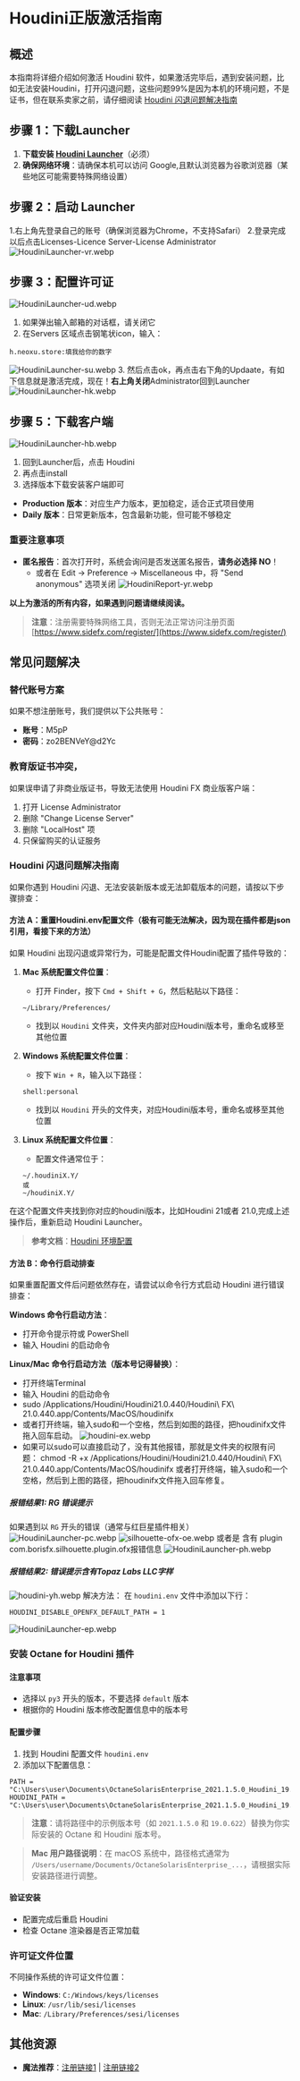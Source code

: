 # Houdini正版激活指南

## 概述

本指南将详细介绍如何激活 Houdini 软件，如果激活完毕后，遇到安装问题，比如无法安装Houdini，打开闪退问题，这些问题99%是因为本机的环境问题，不是证书，但在联系卖家之前，请仔细阅读 [Houdini 闪退问题解决指南](#houdini-闪退问题解决指南)

## 步骤 1：下载Launcher

1. **下载安装 [Houdini Launcher](https://www.sidefx.com/download/)**（必须）
2. **确保网络环境**：请确保本机可以访问 Google,且默认浏览器为谷歌浏览器（某些地区可能需要特殊网络设置）

## 步骤 2：启动 Launcher
1.右上角先登录自己的账号（确保浏览器为Chrome，不支持Safari）
2.登录完成以后点击Licenses-Licence Server-License Administrator
![HoudiniLauncher-vr.webp](https://list.ucards.store/d/img/HoudiniLauncher-vr.webp)

## 步骤 3：配置许可证

![HoudiniLauncher-ud.webp](https://list.ucards.store/d/img/HoudiniLauncher-ud.webp)
1. 如果弹出输入邮箱的对话框，请关闭它
2. 在Servers 区域点击钢笔状icon，输入：
```
h.neoxu.store:填我给你的数字
```
![HoudiniLauncher-su.webp](https://list.ucards.store/d/img/HoudiniLauncher-su.webp)
3. 然后点击ok，再点击右下角的Updaate，有如下信息就是激活完成，现在！**右上角关闭**Administrator回到Launcher
![HoudiniLauncher-hk.webp](https://list.ucards.store/d/img/HoudiniLauncher-hk.webp)


## 步骤 5：下载客户端
![HoudiniLauncher-hb.webp](https://list.ucards.store/d/img/HoudiniLauncher-hb.webp)
1. 回到Launcher后，点击 Houdini
2. 再点击install
3. 选择版本下载安装客户端即可 
- **Production 版本**：对应生产力版本，更加稳定，适合正式项目使用
- **Daily 版本**：日常更新版本，包含最新功能，但可能不够稳定

### 重要注意事项
- **匿名报告**：首次打开时，系统会询问是否发送匿名报告，**请务必选择 NO**！
  - 或者在 Edit → Preference → Miscellaneous 中，将 "Send anonymous" 选项关闭
  ![HoudiniReport-yr.webp](https://list.ucards.store/d/img/HoudiniReport-yr.webp)


**以上为激活的所有内容，如果遇到问题请继续阅读。**



> **注意**：注册需要特殊网络工具，否则无法正常访问注册页面 [https://www.sidefx.com/register/](https://www.sidefx.com/register/)


## 常见问题解决

### 替代账号方案
如果不想注册账号，我们提供以下公共账号：
- **账号**：M5pP
- **密码**：zo2BENVeY@d2Yc

### 教育版证书冲突，
如果误申请了非商业版证书，导致无法使用 Houdini FX 商业版客户端：
1. 打开 License Administrator
2. 删除 "Change License Server"
3. 删除 "LocalHost" 项
4. 只保留购买的认证服务

### Houdini 闪退问题解决指南

如果你遇到 Houdini 闪退、无法安装新版本或无法卸载版本的问题，请按以下步骤排查：

#### 方法 A：重置Houdini.env配置文件（极有可能无法解决，因为现在插件都是json引用，看接下来的方法）

如果 Houdini 出现闪退或异常行为，可能是配置文件Houdini配置了插件导致的：

1. **Mac 系统配置文件位置**：
   - 打开 Finder，按下 `Cmd + Shift + G`，然后粘贴以下路径：
   ```
   ~/Library/Preferences/
   ```
   - 找到以 `Houdini` 文件夹，文件夹内部对应Houdini版本号，重命名或移至其他位置

2. **Windows 系统配置文件位置**：
   - 按下 `Win + R`，输入以下路径：
   ```
   shell:personal
   ```
   - 找到以 `Houdini` 开头的文件夹，对应Houdini版本号，重命名或移至其他位置

3. **Linux 系统配置文件位置**：
   - 配置文件通常位于：
   ```
   ~/.houdiniX.Y/
   或
   ~/houdiniX.Y/
   ```
在这个配置文件夹找到你对应的houdini版本，比如Houdini 21或者 21.0,完成上述操作后，重新启动 Houdini Launcher。

> **参考文档**：[Houdini 环境配置](https://www.sidefx.com/docs/houdini/basics/config_env.html)

#### 方法 B：命令行启动排查

如果重置配置文件后问题依然存在，请尝试以命令行方式启动 Houdini 进行错误排查：

**Windows 命令行启动方法**：
- 打开命令提示符或 PowerShell
- 输入 Houdini 的启动命令

**Linux/Mac 命令行启动方法（版本号记得替换）**：
- 打开终端Terminal
- 输入 Houdini 的启动命令
- sudo /Applications/Houdini/Houdini21.0.440/Houdini\ FX\ 21.0.440.app/Contents/MacOS/houdinifx
- 或者打开终端，输入sudo和一个空格，然后到如图的路径，把houdinifx文件拖入回车启动。
 ![houdini-ex.webp](https://list.ucards.store/d/img/houdini-ex.webp)
- 如果可以sudo可以直接启动了，没有其他报错，那就是文件夹的权限有问题：
  chmod -R +x /Applications/Houdini/Houdini21.0.440/Houdini\ FX\ 21.0.440.app/Contents/MacOS/houdinifx 
  或者打开终端，输入sudo和一个空格，然后到上图的路径，把houdinifx文件拖入回车修复。

##### 报错结果1: RG 错误提示
如果遇到以 `RG` 开头的错误（通常与红巨星插件相关）
![HoudiniLauncher-pc.webp](https://list.ucards.store/d/img/HoudiniLauncher-pc.webp)
![silhouette-ofx-oe.webp](https://list.ucards.store/d/img/silhouette-ofx-oe.webp)
或者是 含有 plugin com.borisfx.silhouette.plugin.ofx报错信息
![HoudiniLauncher-ph.webp](https://list.ucards.store/d/img/HoudiniLauncher-ph.webp)
##### 报错结果2: 错误提示含有Topaz Labs LLC字样
![houdini-yh.webp](https://list.ucards.store/d/img/houdini-yh.webp)
解决方法：
在 `houdini.env` 文件中添加以下行：
```
HOUDINI_DISABLE_OPENFX_DEFAULT_PATH = 1
```
![HoudiniLauncher-ep.webp](https://list.ucards.store/d/img/HoudiniLauncher-ep.webp)




### 安装 Octane for Houdini 插件

#### 注意事项
- 选择以 `py3` 开头的版本，不要选择 `default` 版本
- 根据你的 Houdini 版本修改配置信息中的版本号
 
#### 配置步骤
1. 找到 Houdini 配置文件 `houdini.env`
2. 添加以下配置信息：

```
PATH = "C:\Users\user\Documents\OctaneSolarisEnterprise_2021.1.5.0_Houdini_19.0.622\bin;&"
HOUDINI_PATH = "C:\Users\user\Documents\OctaneSolarisEnterprise_2021.1.5.0_Houdini_19.0.622;&"
```

> **注意**：请将路径中的示例版本号（如 `2021.1.5.0` 和 `19.0.622`）替换为你实际安装的 Octane 和 Houdini 版本号。

> **Mac 用户路径说明**：在 macOS 系统中，路径格式通常为 `/Users/username/Documents/OctaneSolarisEnterprise_...`，请根据实际安装路径进行调整。

#### 验证安装
- 配置完成后重启 Houdini
- 检查 Octane 渲染器是否正常加载

### 许可证文件位置

不同操作系统的许可证文件位置：

- **Windows**: `C:/Windows/keys/licenses`
- **Linux**: `/usr/lib/sesi/licenses`
- **Mac**: `/Library/Preferences/sesi/licenses`

## 其他资源

- **魔法推荐**：[注册链接1](https://xfltd.org/register?aff=x9F4cE2V) | [注册链接2](https://xfltd.org/#/register?code=x9F4cE2V)
